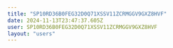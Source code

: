 ```yaml
---
title: "SP10RD36B0FEG32D0Q71XSSV11ZCRMGGV9GXZ8HVF"
date: 2024-11-13T23:47:37.605Z
user: SP10RD36B0FEG32D0Q71XSSV11ZCRMGGV9GXZ8HVF
layout: "users"
---
```

    